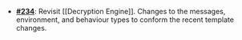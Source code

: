   -  [**#234**](https://github.com/anoma/nspec/pull/234): Revisit [[Decryption Engine]]. Changes to the messages,
  environment, and behaviour types to conform the recent template changes.

